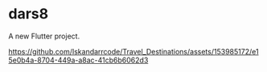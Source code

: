 # dars8

A new Flutter project.

https://github.com/Iskandarrcode/Travel_Destinations/assets/153985172/e15e0b4a-8704-449a-a8ac-41cb6b6062d3

